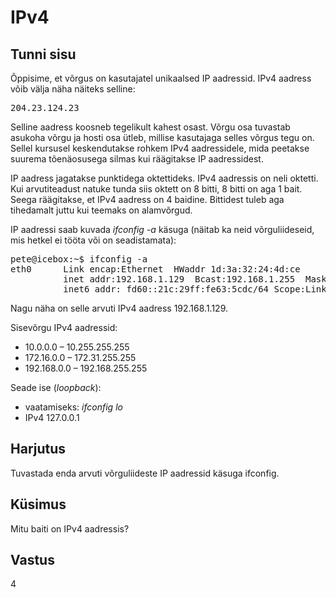 ﻿# IPv4

## Tunni sisu

Õppisime, et võrgus on kasutajatel unikaalsed IP aadressid. IPv4 aadress võib välja näha näiteks selline:

<pre>204.23.124.23</pre>

Selline aadress koosneb tegelikult kahest osast. Võrgu osa tuvastab asukoha võrgu ja hosti osa ütleb, millise kasutajaga selles võrgus tegu on. Sellel kursusel keskendutakse rohkem IPv4 aadressidele, mida peetakse suurema tõenäosusega silmas kui räägitakse IP aadressidest.

IP aadress jagatakse punktidega oktettideks. IPv4 aadressis on neli oktetti. Kui arvutiteadust natuke tunda siis oktett on 8 bitti, 8 bitti on aga 1 bait. Seega räägitakse, et IPv4 aadress on 4 baidine. Bittidest tuleb aga tihedamalt juttu kui teemaks on alamvõrgud.

IP aadressi saab kuvada *ifconfig -a* käsuga (näitab ka neid võrguliideseid, mis hetkel ei tööta või on seadistamata):

<pre>
pete@icebox:~$ ifconfig -a
eth0      Link encap:Ethernet  HWaddr 1d:3a:32:24:4d:ce  
          inet addr:192.168.1.129  Bcast:192.168.1.255  Mask:255.255.255.0
          inet6 addr: fd60::21c:29ff:fe63:5cdc/64 Scope:Link
</pre>

Nagu näha on selle arvuti IPv4 aadress 192.168.1.129.

Sisevõrgu IPv4 aadressid:<br>
* 10.0.0.0 – 10.255.255.255
* 172.16.0.0 – 172.31.255.255
* 192.168.0.0 – 192.168.255.255

Seade ise (*loopback*):
* vaatamiseks: <i>ifconfig lo</i>
* IPv4 127.0.0.1

## Harjutus

Tuvastada enda arvuti võrguliideste IP aadressid käsuga ifconfig.

## Küsimus

Mitu baiti on IPv4 aadressis?

## Vastus

4
